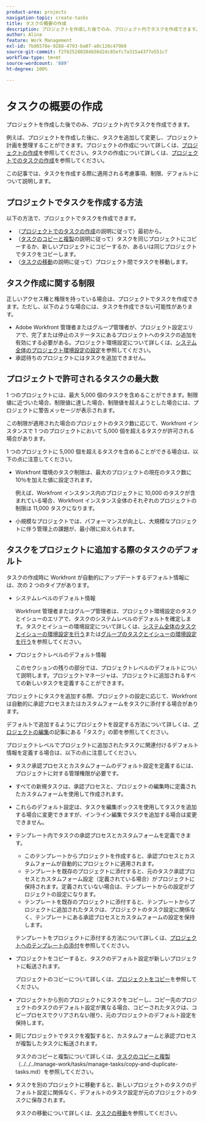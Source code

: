 ```yaml
---
product-area: projects
navigation-topic: create-tasks
title: タスクの概要の作成
description: プロジェクトを作成した後でのみ、プロジェクト内でタスクを作成できます。
author: Alina
feature: Work Management
exl-id: 7bd6578e-9288-4793-ba07-a0c126c479b9
source-git-commit: f2f825280204b56d2dc85efc7a315a4377e551c7
workflow-type: tm+mt
source-wordcount: '889'
ht-degree: 100%

---
```


# タスクの概要の作成

プロジェクトを作成した後でのみ、プロジェクト内でタスクを作成できます。

例えば、プロジェクトを作成した後に、タスクを追加して変更し、プロジェクト計画を整理することができます。プロジェクトの作成について詳しくは、[プロジェクトの作成](../../../manage-work/projects/create-projects/create-project.md)を参照してください。タスクの作成について詳しくは、[プロジェクトでのタスクの作成](../../../manage-work/tasks/create-tasks/create-tasks-in-project.md)を参照してください。

この記事では、タスクを作成する際に適用される考慮事項、制限、デフォルトについて説明します。

## プロジェクトでタスクを作成する方法

以下の方法で、プロジェクトでタスクを作成できます。

* （[プロジェクトでのタスクの作成](../../../manage-work/tasks/create-tasks/create-tasks-in-project.md)の説明に従って）最初から。
* （[タスクのコピーと複製](../../../manage-work/tasks/manage-tasks/copy-and-duplicate-tasks.md)の説明に従って）タスクを同じプロジェクトにコピーするか、新しいプロジェクトにコピーするか、あるいは同じプロジェクトでタスクをコピーします。
* （[タスクの移動](../../../manage-work/tasks/manage-tasks/move-tasks.md)の説明に従って）プロジェクト間でタスクを移動します。

## タスク作成に関する制限

正しいアクセス権と権限を持っている場合は、プロジェクトでタスクを作成できます。ただし、以下のような場合には、タスクを作成できない可能性があります。

* Adobe Workfront 管理者またはグループ管理者が、プロジェクト設定エリアで、完了または停止のステータスにあるプロジェクトへのタスクの追加を有効にする必要がある。プロジェクト環境設定について詳しくは、[システム全体のプロジェクト環境設定の設定](../../../administration-and-setup/set-up-workfront/configure-system-defaults/set-project-preferences.md)を参照してください。
* 承認待ちのプロジェクトにはタスクを追加できません。

## プロジェクトで許可されるタスクの最大数

1 つのプロジェクトには、最大 5,000 個のタスクを含めることができます。制限値に近づいた場合、制限値に達した場合、制限値を超えようとした場合には、プロジェクトに警告メッセージが表示されます。

この制限が適用された場合のプロジェクトのタスク数に応じて、Workfront インスタンスで 1 つのプロジェクトにおいて 5,000 個を超えるタスクが許可される場合があります。

1 つのプロジェクトに 5,000 個を超えるタスクを含めることができる場合は、以下の点に注意してください。

* Workfront 環境のタスク制限は、最大のプロジェクトの現在のタスク数に 10％を加えた値に設定されます。

  例えば、Workfront インスタンス内のプロジェクトに 10,000 のタスクが含まれている場合、Workfront インスタンス全体のそれぞれのプロジェクトの制限は 11,000 タスクになります。

* 小規模なプロジェクトでは、パフォーマンスが向上し、大規模なプロジェクトに伴う管理上の課題が、最小限に抑えられます。

## タスクをプロジェクトに追加する際のタスクのデフォルト

タスクの作成時に Workfront が自動的にアップデートするデフォルト情報には、次の 2 つのタイプがあります。

* システムレベルのデフォルト情報

  Workfront 管理者またはグループ管理者は、プロジェクト環境設定のタスクとイシューのエリアで、タスクのシステムレベルのデフォルトを確定します。タスクとイシューの環境設定について詳しくは、[システム全体のタスクとイシューの環境設定を行う](../../../administration-and-setup/set-up-workfront/configure-system-defaults/set-task-issue-preferences.md)または[グループのタスクとイシューの環境設定を行う](../../../administration-and-setup/manage-groups/create-and-manage-groups/configure-task-issue-preferences-group.md)を参照してください。

* プロジェクトレベルのデフォルト情報

  このセクションの残りの部分では、プロジェクトレベルのデフォルトについて説明します。プロジェクトマネージャは、プロジェクトに追加されるすべての新しいタスクを定義することができます。

プロジェクトにタスクを追加する際、プロジェクトの設定に応じて、Workfront は自動的に承認プロセスまたはカスタムフォームをタスクに添付する場合があります。

デフォルトで追加するようにプロジェクトを設定する方法について詳しくは、[プロジェクトの編集](../../../manage-work/projects/manage-projects/edit-projects.md)の記事にある「タスク」の節を参照してください。

プロジェクトレベルでプロジェクトに追加されたタスクに関連付けるデフォルト情報を定義する場合は、以下の点に注意してください。

* タスク承認プロセスとカスタムフォームのデフォルト設定を定義するには、プロジェクトに対する管理権限が必要です。
* すべての新規タスクは、承認プロセスと、プロジェクトの編集時に定義されたカスタムフォームを使用して作成されます。
* これらのデフォルト設定は、タスクを編集ボックスを使用してタスクを追加する場合に変更できますが、インライン編集でタスクを追加する場合は変更できません。
* テンプレート内でタスクの承認プロセスとカスタムフォームを定義できます。

   * このテンプレートからプロジェクトを作成すると、承認プロセスとカスタムフォームが自動的にプロジェクトに適用されます。
   * テンプレートを既存のプロジェクトに添付すると、元のタスク承認プロセスとカスタムフォーム設定（定義されている場合）がプロジェクトに保持されます。定義されていない場合は、テンプレートからの設定がプロジェクトの設定になります。
   * テンプレートを既存のプロジェクトに添付すると、テンプレートからプロジェクトに追加されたタスクは、プロジェクトのタスク設定に関係なく、テンプレートにある承認プロセスとカスタムフォームの設定を保持します。

  テンプレートをプロジェクトに添付する方法について詳しくは、[プロジェクトへのテンプレートの添付](../../../manage-work/projects/create-and-manage-templates/attach-template-to-project.md)を参照してください。

* プロジェクトをコピーすると、タスクのデフォルト設定が新しいプロジェクトに転送されます。

  プロジェクトのコピーについて詳しくは、[プロジェクトをコピー](../../../manage-work/projects/manage-projects/copy-project.md)を参照してください。

* プロジェクトから別のプロジェクトにタスクをコピーし、コピー先のプロジェクトのタスクのデフォルト設定が異なる場合、コピーされたタスクは、コピープロセスでクリアされない限り、元のプロジェクトのデフォルト設定を保持します。
* 同じプロジェクトでタスクを複製すると、カスタムフォームと承認プロセスが複製したタスクに転送されます。

  タスクのコピーと複製について詳しくは、[タスクのコピーと複製](../../../manage-work/tasks/manage-tasks/copy-and-duplicate-tasks.md)（../../../manage-work/tasks/manage-tasks/copy-and-duplicate-tasks.md）を参照してください。

* タスクを別のプロジェクトに移動すると、新しいプロジェクトのタスクのデフォルト設定に関係なく、デフォルトのタスク設定が元のプロジェクトのタスクに保存されます。

  タスクの移動について詳しくは、[タスクの移動](../../../manage-work/tasks/manage-tasks/move-tasks.md)を参照してください。
